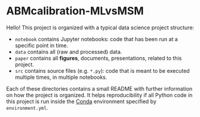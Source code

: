 # ABMcalibration-MLvsMSM

Hello! This project is organized with a typical data science project structure:

- `notebook` contains Jupyter notebooks: code that has been run at a specific point in time.
- `data` contains all (raw and processed) data.
- `paper` contains all **figures**, documents, presentations, related to this project.
- `src` contains source files (e.g. `*.py`): code that is meant to be executed multiple times, in multiple notebooks.

Each of these directories contains a small README with further information on how the project is organized. It helps reproducibility if all Python code in this project is run inside the [Conda](https://docs.conda.io/en/latest/) environment specified by `environment.yml`.
